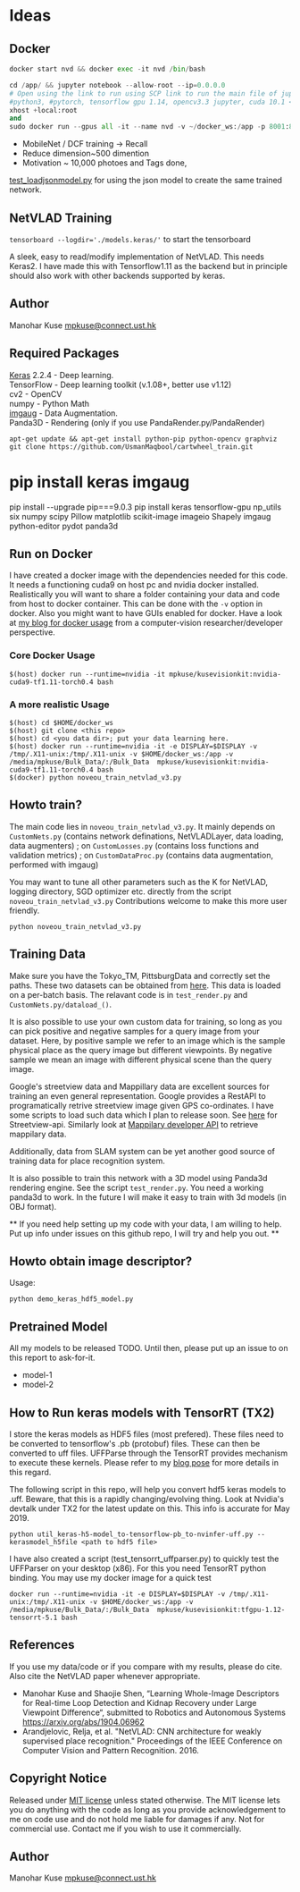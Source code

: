 # Ideas

## Docker

```py
docker start nvd && docker exec -it nvd /bin/bash 

cd /app/ && jupyter notebook --allow-root --ip=0.0.0.0
# Open using the link to run using SCP link to run the main file of jupyter
#python3, #pytorch, tensorflow gpu 1.14, opencv3.3 jupyter, cuda 10.1 <br> **How it started**
xhost +local:root
and
sudo docker run --gpus all -it --name nvd -v ~/docker_ws:/app -p 8001:8888 -p 6001:6006 -e DISPLAY=$DISPLAY -e QT_X11_NO_MITSHM=1 -v /tmp/.X11-unix/:/tmp/.X11-unix/ mpkuse/kusevisionkit:nvidia-cuda9-tf1.11-torch0.4 /bin/bash
```


* MobileNet / DCF training -> Recall
* Reduce dimension~500 dimention
* Motivation ~ 10,000 photoes and Tags done, 


[test_loadjsonmodel.py](test_loadjsonmodel.py) for using the json model to create the same trained network.

## NetVLAD Training

`tensorboard --logdir='./models.keras/'` to start the tensorboard

A sleek, easy to read/modify implementation of NetVLAD. This needs Keras2.
I have made this with Tensorflow1.11 as the backend but in principle should
also work with other backends supported by keras.

## Author
Manohar Kuse <mpkuse@connect.ust.hk> <br/>


## Required Packages
[Keras](https://keras.io) 2.2.4 - Deep learning. <br/>
TensorFlow - Deep learning toolkit (v.1.08+, better use v1.12)<br/>
cv2 - OpenCV <br/>
numpy - Python Math <br/>
[imgaug](https://github.com/aleju/imgaug) - Data Augmentation. <br/>
Panda3D - Rendering (only if you use PandaRender.py/PandaRender)<br/>

```
apt-get update && apt-get install python-pip python-opencv graphviz
git clone https://github.com/UsmanMaqbool/cartwheel_train.git 
```
# pip install keras imgaug
pip install --upgrade pip===9.0.3
pip install keras tensorflow-gpu np_utils six numpy scipy Pillow matplotlib scikit-image imageio Shapely imgaug python-editor pydot panda3d
## Run on Docker
I have created a docker image with the dependencies needed for this code. It needs a
functioning cuda9 on host pc and nvidia docker installed. Realistically you will want
to share a folder containing your data and code from host to docker container. This can be
done with the `-v` option in docker. Also you might want to have GUIs enabled for docker.
Have a look at [my blog for docker usage](https://kusemanohar.wordpress.com/2018/10/03/docker-for-computer-vision-researchers/)
 from a computer-vision researcher/developer perspective.

### Core Docker Usage
```
$(host) docker run --runtime=nvidia -it mpkuse/kusevisionkit:nvidia-cuda9-tf1.11-torch0.4 bash
```

### A more realistic Usage
```
$(host) cd $HOME/docker_ws
$(host) git clone <this repo>
$(host) cd <you data dir>; put your data learning here.
$(host) docker run --runtime=nvidia -it -e DISPLAY=$DISPLAY -v /tmp/.X11-unix:/tmp/.X11-unix -v $HOME/docker_ws:/app -v /media/mpkuse/Bulk_Data/:/Bulk_Data  mpkuse/kusevisionkit:nvidia-cuda9-tf1.11-torch0.4 bash
$(docker) python noveou_train_netvlad_v3.py
```


## Howto train?
The main code lies in `noveou_train_netvlad_v3.py`. It mainly depends on `CustomNets.py` (contains network definations, NetVLADLayer, data loading, data augmenters) ; on `CustomLosses.py` (contains loss functions
    and validation metrics) ; on `CustomDataProc.py` (contains data augmentation, performed with imgaug)

You may want to tune all other parameters such as
the K for NetVLAD, logging directory, SGD optimizer etc. directly from the script `noveou_train_netvlad_v3.py`
Contributions welcome to make this more user friendly.

```
python noveou_train_netvlad_v3.py
```

## Training Data
Make sure you have the Tokyo_TM, PittsburgData and correctly
set the paths. These two datasets can be obtained from
[here](https://www.di.ens.fr/willow/research/netvlad/).
This data is loaded on a per-batch basis. The relavant code is in `test_render.py`
and `CustomNets.py/dataload_()`.

It is also possible to use your own custom data for training, so long as you can
pick positive and negative samples for a query image from your dataset. Here, by positive sample
we refer to an image which is the sample physical place as the query image
but different viewpoints. By negative sample we mean an image with different
physical scene than the query image.

Google's streetview data and Mappillary data are excellent sources for training an even
general representation. Google provides a RestAPI to programatically retrive streetview image
given GPS co-ordinates. I have some scripts to load such data which I plan to release soon.
See [here](https://developers.google.com/maps/documentation/streetview/intro) for Streetview-api.
Similarly look at [Mappilary developer API](https://www.mapillary.com/developer) to retrieve mappilary data.

Additionally, data from SLAM system can be yet another good source of training data
for place recognition system.

It is also possible to train this network with a 3D model using Panda3d rendering engine.
See the script `test_render.py`. You need a working panda3d to work. In the
future I will make it easy to train with 3d models (in OBJ format).


**
If you need help setting up my code with your data, I am willing to help. Put up
info under issues on this github repo, I will try and help you out.
**


## Howto obtain image descriptor?
Usage:
```
python demo_keras_hdf5_model.py
```


## Pretrained Model
All my models to be released TODO. Until then, please put up an issue to on this
report to ask-for-it.
- model-1
- model-2

## How to Run keras models with TensorRT (TX2)
I store the keras models as HDF5 files (most prefered). These files need to be converted to
tensorflow's .pb (protobuf) files. These can then be converted to uff files. UFFParse
through the TensorRT provides mechanism to execute these kernels. Please refer to
my [blog pose](https://kusemanohar.wordpress.com/2019/05/25/hands-on-tensorrt-on-nvidiatx2/)
for more details in this regard.

The following script in this repo, will help you convert hdf5 keras models
to .uff. Beware, that this is a rapidly changing/evolving thing. Look at Nvidia's devtalk under TX2 for the latest update on this.
This info is accurate for May 2019.
```
python util_keras-h5-model_to-tensorflow-pb_to-nvinfer-uff.py --kerasmodel_h5file <path to hdf5 file>
```

I have also created a script (test_tensorrt_uffparser.py) to quickly test the UFFParser on your desktop (x86). For this you need TensorRT python binding. You may use my docker image for a quick test

```
docker run --runtime=nvidia -it -e DISPLAY=$DISPLAY -v /tmp/.X11-unix:/tmp/.X11-unix -v $HOME/docker_ws:/app -v /media/mpkuse/Bulk_Data/:/Bulk_Data  mpkuse/kusevisionkit:tfgpu-1.12-tensorrt-5.1 bash
```

## References
If you use my data/code or if you compare with my results, please do cite. Also cite
the NetVLAD paper whenever appropriate.

- Manohar Kuse and Shaojie Shen, “Learning Whole-Image Descriptors for Real-time Loop Detection and Kidnap Recovery under Large Viewpoint Difference“, submitted to Robotics and Autonomous Systems https://arxiv.org/abs/1904.06962
- Arandjelovic, Relja, et al. "NetVLAD: CNN architecture for weakly supervised place recognition." Proceedings of the IEEE Conference on Computer Vision and Pattern Recognition. 2016.

## Copyright Notice
Released under [MIT license](https://opensource.org/licenses/MIT) unless stated otherwise. The MIT license lets you do anything with the code as long as you provide acknowledgement to me on code use and do not hold me liable for damages if any. Not for commercial use. Contact me
if you wish to use it commercially.

## Author
Manohar Kuse <mpkuse@connect.ust.hk>
